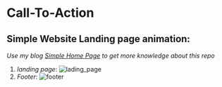 # Call-To-Action
  ## Simple Website Landing page animation:
  
 *Use my blog [Simple Home Page](https://medium.com/@cjsaravana95/simple-home-page-94863404d013) to get more knowledge about this repo* 

1. *landing page*:
![lading_page](https://user-images.githubusercontent.com/35361302/40711123-094a9dda-6418-11e8-8b38-290abf5e289f.png)
2. *Footer*:
![footer](https://user-images.githubusercontent.com/35361302/40711154-1f2c2056-6418-11e8-8c6c-898c3bc24c7d.png)



